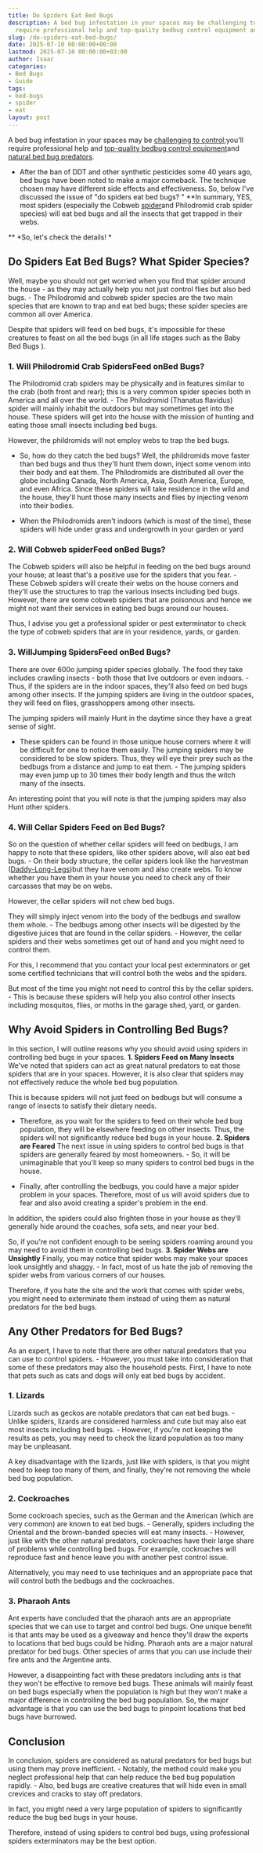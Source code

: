 ```yaml
---
title: Do Spiders Eat Bed Bugs
description: A bed bug infestation in your spaces may be challenging to control  you'll
  require professional help and top-quality bedbug control equipment and natural bed...
slug: /do-spiders-eat-bed-bugs/
date: 2025-07-10 00:00:00+00:00
lastmod: 2025-07-10 00:00:00+03:00
author: Isaac
categories:
- Bed Bugs
- Guide
tags:
- bed-bugs
- spider
- eat
layout: post
---
```

A bed bug infestation in your spaces may be [challenging to control](https://www.ncbi.nlm.nih.gov/pmc/articles/PMC4080563/);you'll require professional help and [top-quality bedbug control equipment](https://pestpolicy.com/best-vacuum-for-[bed-bugs](https://pestpolicy.com/do-cockroaches-eat-bed-bugs/)/)and [natural bed bug predators](https://pestpolicy.com/what-animals-eat-bed-bugs/).

- After the ban of DDT and other synthetic pesticides some 40 years ago, bed bugs have been noted to make a major comeback. The technique chosen may have different side effects and effectiveness. So, below I've discussed the issue of "do spiders eat bed bugs? " **In summary, YES, most spiders (especially the Cobweb [spider](https://pestpolicy.com/spider-bite-vs-bed-bug-bite/)and Philodromid crab spider species) will eat bed bugs and all the insects that get trapped in their webs.

** *So, let's check the details! *

##  Do Spiders Eat Bed Bugs? What Spider Species?

Well, maybe you should not get worried when you find that spider around the house - as they may actually help you not just control flies but also bed bugs. - The Philodromid and cobweb spider species are the two main species that are known to trap and eat bed bugs; these spider species are common all over America.

Despite that spiders will feed on bed bugs, it's impossible for these creatures to feast on all the bed bugs (in all life stages such as the Baby Bed Bugs ).

###  1. Will Philodromid Crab SpidersFeed onBed Bugs?

The Philodromid crab spiders may be physically and in features similar to the crab (both front and rear); this is a very common spider species both in America and all over the world. - The Philodromid (Thanatus flavidus) spider will mainly inhabit the outdoors but may sometimes get into the house. These spiders will get into the house with the mission of hunting and eating those small insects including bed bugs.

However, the phildromids will not employ webs to trap the bed bugs.

- So, how do they catch the bed bugs? Well, the phildromids move faster than bed bugs and thus they'll hunt them down, inject some venom into their body and eat them. The Philodromids are distributed all over the globe including Canada, North America, Asia, South America, Europe, and even Africa. Since these spiders will take residence in the wild and the house, they'll hunt those many insects and flies by injecting venom into their bodies.

- When the Philodromids aren't indoors (which is most of the time), these spiders will hide under grass and undergrowth in your garden or yard

###  2. Will Cobweb spiderFeed onBed Bugs?

The Cobweb spiders will also be helpful in feeding on the bed bugs around your house; at least that's a positive use for the spiders that you fear. - These Cobweb spiders will create their webs on the house corners and they'll use the structures to trap the various insects including bed bugs. However, there are some cobweb spiders that are poisonous and hence we might not want their services in eating bed bugs around our houses.

Thus, I advise you get a professional spider or pest exterminator to check the type of cobweb spiders that are in your residence, yards, or garden.

###  3. Will**Jumping Spiders**Feed onBed Bugs?

There are over 600o jumping spider species globally. The food they take includes crawling insects - both those that live outdoors or even indoors. - Thus, if the spiders are in the indoor spaces, they'll also feed on bed bugs among other insects. If the jumping spiders are living in the outdoor spaces, they will feed on flies, grasshoppers among other insects.

The jumping spiders will mainly Hunt in the daytime since they have a great sense of sight.

- These spiders can be found in those unique house corners where it will be difficult for one to notice them easily. The jumping spiders may be considered to be slow spiders. Thus, they will eye their prey such as the bedbugs from a distance and jump to eat them. - The jumping spiders may even jump up to 30 times their body length and thus the witch many of the insects.

An interesting point that you will note is that the jumping spiders may also Hunt other spiders.

###  4. Will Cellar Spiders Feed on Bed Bugs?

So on the question of whether cellar spiders will feed on bedbugs, I am happy to note that these spiders, like other spiders above, will also eat bed bugs. - On their body structure, the cellar spiders look like the harvestman ([Daddy-Long-Legs](https://spiders.ucr.edu/daddylonglegs.html))but they have venom and also create webs. To know whether you have them in your house you need to check any of their carcasses that may be on webs.

However, the cellar spiders will not chew bed bugs.

They will simply inject venom into the body of the bedbugs and swallow them whole. - The bedbugs among other insects will be digested by the digestive juices that are found in the cellar spiders. - However, the cellar spiders and their webs sometimes get out of hand and you might need to control them.

For this, I recommend that you contact your local pest exterminators or get some certified technicians that will control both the webs and the spiders.

But most of the time you might not need to control this by the cellar spiders. - This is because these spiders will help you also control other insects including mosquitos, flies, or moths in the garage shed, yard, or garden.

##  Why Avoid Spiders in Controlling Bed Bugs?

In this section, I will outline reasons why you should avoid using spiders in controlling bed bugs in your spaces. **1. Spiders Feed on Many Insects** We've noted that spiders can act as great natural predators to eat those spiders that are in your spaces. However, it is also clear that spiders may not effectively reduce the whole bed bug population.

This is because spiders will not just feed on bedbugs but will consume a range of insects to satisfy their dietary needs.

- Therefore, as you wait for the spiders to feed on their whole bed bug population, they will be elsewhere feeding on other insects. Thus, the spiders will not significantly reduce bed bugs in your house. **2. Spiders are Feared** The next issue in using spiders to control bed bugs is that spiders are generally feared by most homeowners. - So, it will be unimaginable that you'll keep so many spiders to control bed bugs in the house.

- Finally, after controlling the bedbugs, you could have a major spider problem in your spaces. Therefore, most of us will avoid spiders due to fear and also avoid creating a spider's problem in the end.

In addition, the spiders could also frighten those in your house as they'll generally hide around the coaches, sofa sets, and near your bed.

So, if you're not confident enough to be seeing spiders roaming around you may need to avoid them in controlling bed bugs. **3. Spider Webs are Unsightly** Finally, you may notice that spider webs may make your spaces look unsightly and shaggy. - In fact, most of us hate the job of removing the spider webs from various corners of our houses.

Therefore, if you hate the site and the work that comes with spider webs, you might need to exterminate them instead of using them as natural predators for the bed bugs.

##  Any Other Predators for Bed Bugs?

As an expert, I have to note that there are other natural predators that you can use to control spiders. - However, you must take into consideration that some of these predators may also the household pests. First, I have to note that pets such as cats and dogs will only eat bed bugs by accident.

###  1. Lizards

Lizards such as geckos are notable predators that can eat bed bugs. - Unlike spiders, lizards are considered harmless and cute but may also eat most insects including bed bugs. - However, if you're not keeping the results as pets, you may need to check the lizard population as too many may be unpleasant.

A key disadvantage with the lizards, just like with spiders, is that you might need to keep too many of them, and finally, they're not removing the whole bed bug population.

###  **2. Cockroaches**

Some cockroach species, such as the German and the American (which are very common) are known to eat bed bugs. - Generally, spiders including the Oriental and the brown-banded species will eat many insects. - However, just like with the other natural predators, cockroaches have their large share of problems while controlling bed bugs. For example, cockroaches will reproduce fast and hence leave you with another pest control issue.

Alternatively, you may need to use techniques and an appropriate pace that will control both the bedbugs and the cockroaches.

###  3. Pharaoh Ants

Ant experts have concluded that the pharaoh ants are an appropriate species that we can use to target and control bed bugs. One unique benefit is that ants may be used as a giveaway and hence they'll draw the experts to locations that bed bugs could be hiding. Pharaoh ants are a major natural predator for bed bugs. Other species of arms that you can use include their fire ants and the Argentine ants.

However, a disappointing fact with these predators including ants is that they won't be effective to remove bed bugs. These animals will mainly feast on bed bugs especially when the population is high but they won't make a major difference in controlling the bed bug population. So, the major advantage is that you can use the bed bugs to pinpoint locations that bed bugs have burrowed.

##  **Conclusion**

In conclusion, spiders are considered as natural predators for bed bugs but using them may prove inefficient. - Notably, the method could make you neglect professional help that can help reduce the bed bug population rapidly. - Also, bed bugs are creative creatures that will hide even in small crevices and cracks to stay off predators.

In fact, you might need a very large population of spiders to significantly reduce the bug bed bugs in your house.

Therefore, instead of using spiders to control bed bugs, using professional spiders exterminators may be the best option.
